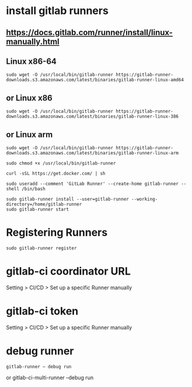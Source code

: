 # install gitlab runners
## https://docs.gitlab.com/runner/install/linux-manually.html

## Linux x86-64
    sudo wget -O /usr/local/bin/gitlab-runner https://gitlab-runner-downloads.s3.amazonaws.com/latest/binaries/gitlab-runner-linux-amd64

## or Linux x86
    sudo wget -O /usr/local/bin/gitlab-runner https://gitlab-runner-downloads.s3.amazonaws.com/latest/binaries/gitlab-runner-linux-386

## or Linux arm
    sudo wget -O /usr/local/bin/gitlab-runner https://gitlab-runner-downloads.s3.amazonaws.com/latest/binaries/gitlab-runner-linux-arm

    sudo chmod +x /usr/local/bin/gitlab-runner

    curl -sSL https://get.docker.com/ | sh

    sudo useradd --comment 'GitLab Runner' --create-home gitlab-runner --shell /bin/bash

    sudo gitlab-runner install --user=gitlab-runner --working-directory=/home/gitlab-runner
    sudo gitlab-runner start






# Registering Runners

    sudo gitlab-runner register

# gitlab-ci coordinator URL
   Setting > CI/CD > Set up a specific Runner manually
# gitlab-ci token
   Setting > CI/CD > Set up a specific Runner manually


# debug runner
    gitlab-runner — debug run
or
    gitlab-ci-multi-runner –debug run
